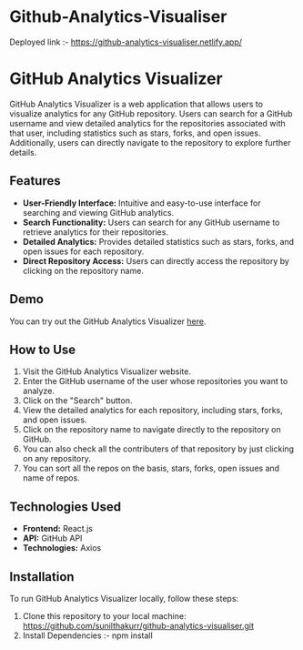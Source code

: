 # Github-Analytics-Visualiser
Deployed link :- https://github-analytics-visualiser.netlify.app/


# GitHub Analytics Visualizer

GitHub Analytics Visualizer is a web application that allows users to visualize analytics for any GitHub repository. Users can search for a GitHub username and view detailed analytics for the repositories associated with that user, including statistics such as stars, forks, and open issues. Additionally, users can directly navigate to the repository to explore further details.

## Features

- **User-Friendly Interface:** Intuitive and easy-to-use interface for searching and viewing GitHub analytics.
- **Search Functionality:** Users can search for any GitHub username to retrieve analytics for their repositories.
- **Detailed Analytics:** Provides detailed statistics such as stars, forks, and open issues for each repository.
- **Direct Repository Access:** Users can directly access the repository by clicking on the repository name.

## Demo

You can try out the GitHub Analytics Visualizer [here](https://github-analytics-visualiser.netlify.app/).

## How to Use

1. Visit the GitHub Analytics Visualizer website.
2. Enter the GitHub username of the user whose repositories you want to analyze.
3. Click on the "Search" button.
4. View the detailed analytics for each repository, including stars, forks, and open issues.
5. Click on the repository name to navigate directly to the repository on GitHub.
6. You can also check all the contributers of that repository by just clicking on any repository.
7. You can sort all the repos on the basis, stars, forks, open issues and name of repos.

## Technologies Used

- **Frontend:** React.js
- **API:** GitHub API
- **Technologies:** Axios

## Installation

To run GitHub Analytics Visualizer locally, follow these steps:

1. Clone this repository to your local machine:  https://github.com/sunilthakurr/github-analytics-visualiser.git
2. Install Dependencies :- npm install
